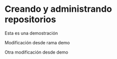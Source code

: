 # Creando y administrando repositorios

Esta es una demostración

Modificación desde rama demo

Otra modificación desde demo
